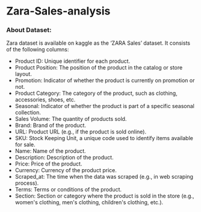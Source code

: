 # Zara-Sales-analysis

### About Dataset:
Zara dataset is available on kaggle as the ‘ZARA Sales’ dataset. It consists of the following columns:

- Product ID: Unique identifier for each product.
- Product Position: The position of the product in the catalog or store layout.
- Promotion: Indicator of whether the product is currently on promotion or not.
- Product Category: The category of the product, such as clothing, accessories, shoes, etc.
- Seasonal: Indicator of whether the product is part of a specific seasonal collection.
- Sales Volume: The quantity of products sold.
- Brand: Brand of the product.
- URL: Product URL (e.g., if the product is sold online).
- SKU: Stock Keeping Unit, a unique code used to identify items available for sale.
- Name: Name of the product.
- Description: Description of the product.
- Price: Price of the product.
- Currency: Currency of the product price.
- Scraped_at: The time when the data was scraped (e.g., in web scraping process).
- Terms: Terms or conditions of the product.
- Section: Section or category where the product is sold in the store (e.g., women's clothing, men's clothing, children's clothing, etc.).
